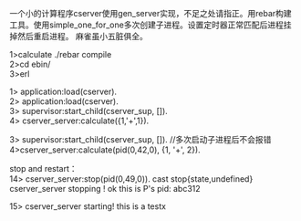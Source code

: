 一个小的计算程序cserver使用gen_server实现，不足之处请指正。用rebar构建工具。使用simple_one_for_one多次创建子进程。设置定时器正常匹配后进程挂掉然后重启进程。
麻雀虽小五脏俱全。

1>calculate ./rebar compile          
2>cd ebin/        
3>erl       

1> application:load(cserver).         
2> application:load(cserver).        
3> supervisor:start_child(cserver_sup, []).       
4> cserver_server:calculate({1,'+',1}).      

3> supervisor:start_child(cserver_sup, []). //多次启动子进程后不会报错                
4>cserver_server:calculate(pid(0,42,0), {1, '+', 2}).

stop and restart：             
14> cserver_server:stop(pid(0,49,0)).
cast stop{state,undefined}
cserver_server stopping !
ok
this is P's pid: abc312        
        
15> cserver_server starting!
this is a testx

